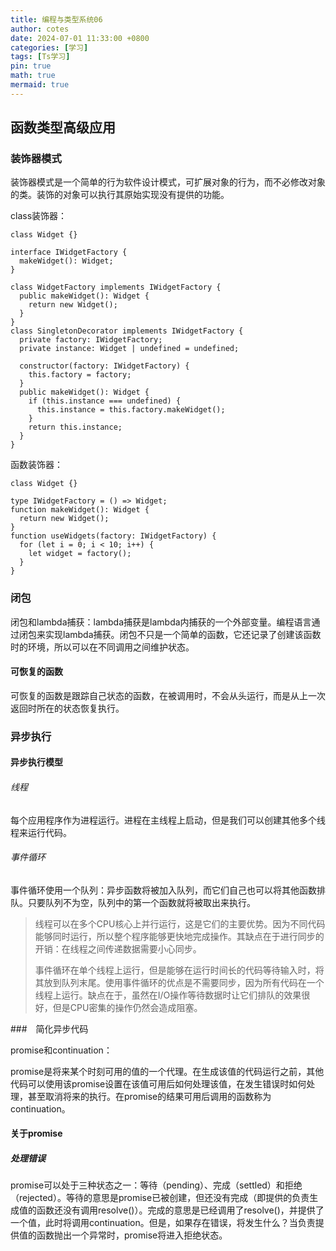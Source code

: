 ```yaml
---
title: 编程与类型系统06
author: cotes
date: 2024-07-01 11:33:00 +0800
categories: [学习]
tags: [Ts学习]
pin: true
math: true
mermaid: true
---
```


## 函数类型高级应用

### 装饰器模式

装饰器模式是一个简单的行为软件设计模式，可扩展对象的行为，而不必修改对象的类。装饰的对象可以执行其原始实现没有提供的功能。

class装饰器：

```
class Widget {}

interface IWidgetFactory {
  makeWidget(): Widget;
}

class WidgetFactory implements IWidgetFactory {
  public makeWidget(): Widget {
    return new Widget();
  }
}
class SingletonDecorator implements IWidgetFactory {
  private factory: IWidgetFactory;
  private instance: Widget | undefined = undefined;

  constructor(factory: IWidgetFactory) {
    this.factory = factory;
  }
  public makeWidget(): Widget {
    if (this.instance === undefined) {
      this.instance = this.factory.makeWidget();
    }
    return this.instance;
  }
}

```

函数装饰器：


```
class Widget {}

type IWidgetFactory = () => Widget;
function makeWidget(): Widget {
  return new Widget();
}
function useWidgets(factory: IWidgetFactory) {
  for (let i = 0; i < 10; i++) {
    let widget = factory();
  }
}

```



### 闭包

闭包和lambda捕获：lambda捕获是lambda内捕获的一个外部变量。编程语言通过闭包来实现lambda捕获。闭包不只是一个简单的函数，它还记录了创建该函数时的环境，所以可以在不同调用之间维护状态。

#### 可恢复的函数

可恢复的函数是跟踪自己状态的函数，在被调用时，不会从头运行，而是从上一次返回时所在的状态恢复执行。

###  异步执行

#### 异步执行模型

###### 线程

每个应用程序作为进程运行。进程在主线程上启动，但是我们可以创建其他多个线程来运行代码。

###### 事件循环

事件循环使用一个队列：异步函数将被加入队列，而它们自己也可以将其他函数排队。只要队列不为空，队列中的第一个函数就将被取出来执行。

> 线程可以在多个CPU核心上并行运行，这是它们的主要优势。因为不同代码能够同时运行，所以整个程序能够更快地完成操作。其缺点在于进行同步的开销：在线程之间传递数据需要小心同步。
>
> 事件循环在单个线程上运行，但是能够在运行时间长的代码等待输入时，将其放到队列末尾。使用事件循环的优点是不需要同步，因为所有代码在一个线程上运行。缺点在于，虽然在I/O操作等待数据时让它们排队的效果很好，但是CPU密集的操作仍然会造成阻塞。

###　简化异步代码

promise和continuation：

promise是将来某个时刻可用的值的一个代理。在生成该值的代码运行之前，其他代码可以使用该promise设置在该值可用后如何处理该值，在发生错误时如何处理，甚至取消将来的执行。在promise的结果可用后调用的函数称为continuation。

####  关于promise

##### 处理错误

promise可以处于三种状态之一：等待（pending）、完成（settled）和拒绝（rejected）。等待的意思是promise已被创建，但还没有完成（即提供的负责生成值的函数还没有调用resolve()）。完成的意思是已经调用了resolve()，并提供了一个值，此时将调用continuation。但是，如果存在错误，将发生什么？当负责提供值的函数抛出一个异常时，promise将进入拒绝状态。







